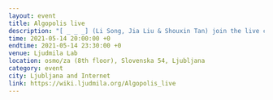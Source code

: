 ```yaml
---
layout: event
title: Algopolis live
description: "[ _ _ _] (Li Song, Jia Liu & Shouxin Tan) join the live coding meeting in Ljubljana hosted by Ljudmila Lab, live streaming on Youtube"
time: 2021-05-14 20:00:00 +0
endtime: 2021-05-14 23:30:00 +0
venue: Ljudmila Lab
location: osmo/za (8th floor), Slovenska 54, Ljubljana
category: event
city: Ljubljana and Internet
link: https://wiki.ljudmila.org/Algopolis_live
---
```

